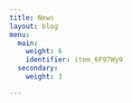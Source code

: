 ```yaml
---
title: News
layout: blog
menu:
  main:
    weight: 6
    identifier: item_6F97Wy9
  secondary:
    weight: 3

---
```

